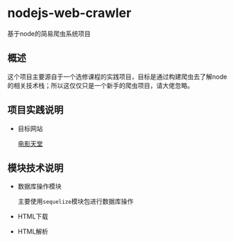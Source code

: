 # nodejs-web-crawler
基于node的简易爬虫系统项目

## 概述

这个项目主要源自于一个选修课程的实践项目，目标是通过构建爬虫去了解node的相关技术栈；所以这仅仅只是一个新手的爬虫项目，请大佬忽略。

## 项目实践说明

* 目标网站
  
  [电影天堂](https://www.dytt8.net)



## 模块技术说明

* 数据库操作模块

  主要使用`sequelize`模块包进行数据库操作

* HTML下载
* HTML解析
